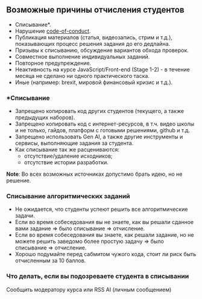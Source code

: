 ## Возможные причины отчисления студентов

- Списывание\*.
- Нарушение [code-of-conduct](code-of-conduct.md).
- Публикация материалов (статья, видеозапись, стрим и т.д.), показывающих процесс решения задания до его дедлайна.
- Призывы к списыванию, обсуждение вариантов обхода проверок.
- Совместное выполнение индивидуальных заданий.
- Повторное предупреждение.
- Неактивность на курсе JavaScript/Front-end (Stage 1-2) - в течение месяца не сделано ни одного практического таска.
- Иные (например: brexit, мировой финансовый кризис и т.д.).

### \*Списывание

- Запрещено копировать код других студентов (текущего, а также предыдущих наборов).
- Запрещено копировать код с интернет-ресурсов, в т.ч. видео школы и не только, гайдов, платформ с готовыми решениями, github и т.д.
- Запрещено использовать Gen AI, а также другие инструменты и сервисы, выполняющие задания за студента.
- Как списывание так же расцениваются:
  - отсутствие/удаление исходников;
  - отсутствие истории разработки.

**Note**: Во всех возможных источниках допустимо брать идею, но не решение.

### Списывание алгоритмических заданий

- Не ожидается, что студенты успеют решить все алгоритмические задачи.
- Если во время собеседования вы не знаете, как вы решали сданное вами задание ⇒ было списывание ⇒ отчисление.
- Если во время собеседования вы знаете, как решали задание, но не можете решить заведомо более простую задачу ⇒ было списывание ⇒ отчисление.
- Хорошо подумайте перед сабмитом чужого кода, стоит ли риск быть отчисленным за 10 баллов.

### Что делать, если вы подозреваете студента в списывании

Сообщить модератору курса или RSS AI (личным сообщением)
